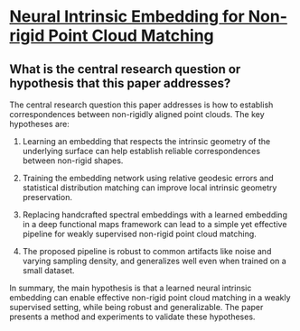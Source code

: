 # [Neural Intrinsic Embedding for Non-rigid Point Cloud Matching](https://arxiv.org/abs/2303.01038)

## What is the central research question or hypothesis that this paper addresses?

 The central research question this paper addresses is how to establish correspondences between non-rigidly aligned point clouds. The key hypotheses are:

1. Learning an embedding that respects the intrinsic geometry of the underlying surface can help establish reliable correspondences between non-rigid shapes. 

2. Training the embedding network using relative geodesic errors and statistical distribution matching can improve local intrinsic geometry preservation.

3. Replacing handcrafted spectral embeddings with a learned embedding in a deep functional maps framework can lead to a simple yet effective pipeline for weakly supervised non-rigid point cloud matching.

4. The proposed pipeline is robust to common artifacts like noise and varying sampling density, and generalizes well even when trained on a small dataset.

In summary, the main hypothesis is that a learned neural intrinsic embedding can enable effective non-rigid point cloud matching in a weakly supervised setting, while being robust and generalizable. The paper presents a method and experiments to validate these hypotheses.
